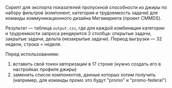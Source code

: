 Скрипт для экспорта показателей пропускной способности из джиры по набору фильтров (компонент, категория и трудоемкость задачи) для команды коммуникационного дизайна Мегамаркета (проект CMMDS).

Результат — таблица `output.csv`, где для каждой комбинации категории и трудоемкости запроса рендерится 3 столбца: открытые задачи, закрытые задачи, дельта (незакрытые задачи).
Период выгрузки — 32 недели, строка = неделя.

Перед использованием:
1. вставить свой токен авторизации в 17 строке (нужно создать его в настройках профиля джиры)
2. заменить список компонентов, данные которых хотим получить (например, для команды промо это будут "promo" и "promo-federal")
